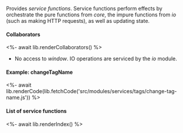 Provides _service functions_. Service functions perform effects by orchestrate the pure functions from _core_, the impure functions from _io_ (such as making HTTP requests), as well as updating state.

#### Collaborators

<%- await lib.renderCollaborators() %>

- No access to _window_. IO operations are serviced by the _io_ module.

#### Example: changeTagName

<%- await lib.renderCode(lib.fetchCode('src/modules/services/tags/change-tag-name.js')) %>

#### List of service functions

<%- await lib.renderIndex() %>
